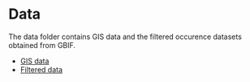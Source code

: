 # Data
The data folder contains GIS data and the filtered occurence datasets obtained from GBIF. 

- [GIS data](data/GIS)
- [Filtered data](data/filtered)

